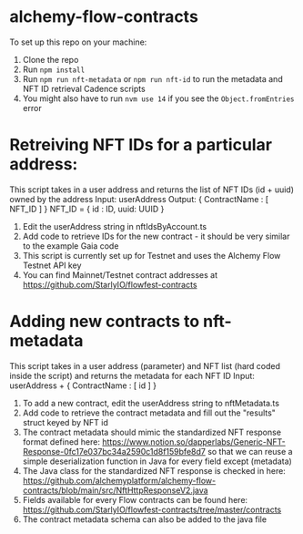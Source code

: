 # alchemy-flow-contracts
To set up this repo on your machine:
1. Clone the repo
2. Run `npm install`
3. Run `npm run nft-metadata` or `npm run nft-id` to run the metadata and NFT ID retrieval Cadence scripts
4. You might also have to run `nvm use 14` if you see the `Object.fromEntries` error

# Retreiving NFT IDs for a particular address:
This script takes in a user address and returns the list of NFT IDs (id + uuid) owned by the address
Input: userAddress
Output: { ContractName : [ NFT_ID ] }
NFT_ID = { id : ID, uuid: UUID }

1. Edit the userAddress string in nftIdsByAccount.ts
2. Add code to retrieve IDs for the new contract - it should be very similar to the example Gaia code
3. This script is currently set up for Testnet and uses the Alchemy Flow Testnet API key
4. You can find Mainnet/Testnet contract addresses at https://github.com/StarlyIO/flowfest-contracts
 
# Adding new contracts to nft-metadata
This script takes in a user address (parameter) and NFT list (hard coded inside the script) and returns the metadata for each NFT ID
Input: userAddress + { ContractName : [ id ] }
1. To add a new contract, edit the userAddress string to nftMetadata.ts
2. Add code to retrieve the contract metadata and fill out the "results" struct keyed by NFT id
3. The contract metadata should mimic the standardized NFT response format defined here: https://www.notion.so/dapperlabs/Generic-NFT-Response-0fc17e037bc34a2590c1d8f159bfe8d7 so that we can reuse a simple deserialization function in Java for every field except (metadata)
4. The Java class for the standardized NFT response is checked in here: https://github.com/alchemyplatform/alchemy-flow-contracts/blob/main/src/NftHttpResponseV2.java
5. Fields available for every Flow contracts can be found here: https://github.com/StarlyIO/flowfest-contracts/tree/master/contracts
6. The contract metadata schema can also be added to the java file
